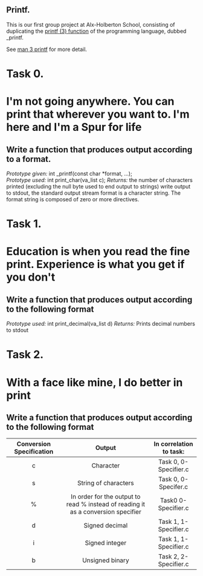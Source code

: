 ## Printf. 

This is our first group project at Alx-Holberton School, consisting of duplicating the [printf (3) function](https://manual.cs50.io/3/printf) of the programming language, dubbed _printf.



See [man 3 printf](https://manual.cs50.io/3/printf) for more detail.

# Task 0. 
# I'm not going anywhere. You can print that wherever you want to. I'm here and I'm a Spur for life
## Write a function that produces output according to a format.
	
*Prototype given:* int _printf(const char \*format, ...);\
*Prototype used:* int print_char(va_list c);
*Returns:* the number of characters printed (excluding the null byte used to end output to strings)
write output to stdout, the standard output stream
format is a character string. The format string is composed of zero or more directives. 



# Task 1. 
# Education is when you read the fine print. Experience is what you get if you don't

## Write a function that produces output according to the following format
	
*Prototype used:* int print_decimal(va_list d)
*Returns:* Prints decimal numbers to stdout

# Task 2. 
# With a face like mine, I do better in print

## Write a function that produces output according to the following format

|Conversion Specification|Output|In correlation to task:|
|:----------------------:|:--:|:---------------------:|
|c|Character|Task 0, 0-Specifier.c|
|s|String of characters|Task 0, 0-Specifer.c|
|%|In order for the output to read % instead of reading it as a conversion specifier |Task0 0-Specifier.c|
|d|Signed decimal|Task 1, 1-Specifier.c|
|i|Signed integer|Task 1, 1-Specifier.c|
|b|Unsigned binary|Task 2, 2-Specifier.c|


	
